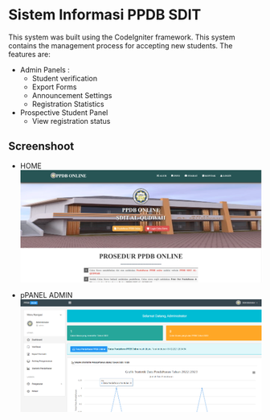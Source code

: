 # Sistem Informasi PPDB SDIT
This system was built using the CodeIgniter framework. This system contains the management process for accepting new students. The features are:
- Admin Panels :
   - Student verification
   - Export Forms
   - Announcement Settings
   - Registration Statistics
- Prospective Student Panel
   - View registration status
  

  
## Screenshoot
- HOME
![This is an image](/assets/images/home.png)

- pPANEL ADMIN
![This is an image](/assets/images/admin.png)
